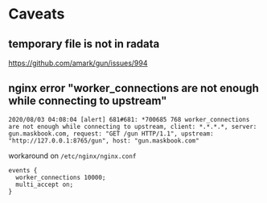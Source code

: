 # Caveats

## temporary file is not in radata

<https://github.com/amark/gun/issues/994>

## nginx error "worker_connections are not enough while connecting to upstream"

```plain
2020/08/03 04:08:04 [alert] 681#681: *700685 768 worker_connections are not enough while connecting to upstream, client: *.*.*.*, server: gun.maskbook.com, request: "GET /gun HTTP/1.1", upstream: "http://127.0.0.1:8765/gun", host: "gun.maskbook.com"
```

workaround on `/etc/nginx/nginx.conf`

```plain
events {
  worker_connections 10000;
  multi_accept on;
}
```
